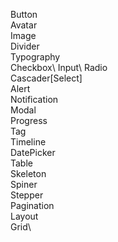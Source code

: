 Button\
Avatar\
Image\
Divider\
Typography\
Checkbox\ 
Input\ 
Radio\
Cascader[Select]\
Alert\
Notification\
Modal\
Progress\
Tag\
Timeline\
DatePicker\
Table\
Skeleton\
Spiner\
Stepper\
Pagination\
Layout\
Grid\
